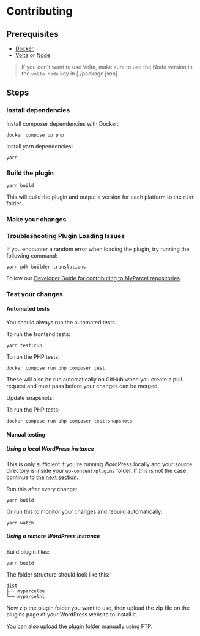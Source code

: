 # Contributing

## Prerequisites

- [Docker]
- [Volta] or [Node]

> If you don't want to use Volta, make sure to use the Node version in the `volta.node` key in [./package.json].

## Steps

### Install dependencies

Install composer dependencies with Docker:

```shell
docker compose up php
```

Install yarn dependencies:

```shell
yarn
```

### Build the plugin

```shell
yarn build
```

This will build the plugin and output a version for each platform to the `dist` folder.

### Make your changes

### Troubleshooting Plugin Loading Issues

If you encounter a random error when loading the plugin, try running the following command:

```shell
yarn pdk-builder translations
```

Follow our [Developer Guide for contributing to MyParcel repositories].

### Test your changes

#### Automated tests

You should always run the automated tests.

To run the frontend tests:

```shell
yarn test:run
```

To run the PHP tests:

```shell
docker compose run php composer test
```

These will also be run automatically on GitHub when you create a pull request and must pass before your changes can be merged.

Update snapshots:

To run the PHP tests:

```shell
docker compose run php composer test:snapshots
```

#### Manual testing

##### Using a local WordPress instance

This is only sufficient if you're running WordPress locally and your source directory is inside your `wp-content/plugins` folder. If this is not the case, continue to [the next section](#using-a-remote-wordpress-instance).

Run this after every change:

```shell
yarn build
```

Or run this to monitor your changes and rebuild automatically:

```shell
yarn watch
```

##### Using a remote WordPress instance

Build plugin files:

```shell
yarn build
```

The folder structure should look like this:

```
dist
├── myparcelbe
└── myparcelnl
```

Now zip the plugin folder you want to use, then upload the zip file on the plugins page of your WordPress website to install it.

You can also upload the plugin folder manually using FTP.

[Developer Guide for contributing to MyParcel repositories ]: https://github.com/myparcelnl/developer/blob/main/DEVELOPERS.md#developer-guide-for-contributing-to-myparcel-repositories
[conventional commits]: https://www.conventionalcommits.org/
[docker]: https://www.docker.com/
[volta]: https://volta.sh/
[node]: https://nodejs.org/
